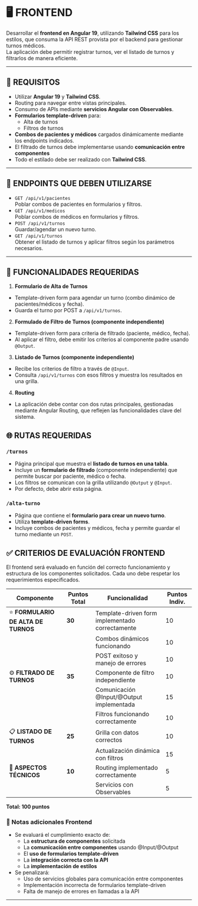 
# 🖥️ FRONTEND

Desarrollar el **frontend en Angular 19**, utilizando **Tailwind CSS** para los estilos, que consuma la API REST provista por el backend para gestionar turnos médicos.  
La aplicación debe permitir registrar turnos, ver el listado de turnos y filtrarlos de manera eficiente.

---

## 📌 REQUISITOS

- Utilizar **Angular 19** y **Tailwind CSS**.
- Routing para navegar entre vistas principales.
- Consumo de APIs mediante **servicios Angular con Observables**.
- **Formularios template-driven** para:
  - Alta de turnos
  - Filtros de turnos
- **Combos de pacientes y médicos** cargados dinámicamente mediante los endpoints indicados.
- El filtrado de turnos debe implementarse usando **comunicación entre componentes**
- Todo el estilado debe ser realizado con **Tailwind CSS**.

---

## 📡 ENDPOINTS QUE DEBEN UTILIZARSE

- `GET /api/v1/pacientes`  
  Poblar combos de pacientes en formularios y filtros.
- `GET /api/v1/medicos`  
  Poblar combos de médicos en formularios y filtros.
- `POST /api/v1/turnos`  
  Guardar/agendar un nuevo turno.
- `GET /api/v1/turnos`  
  Obtener el listado de turnos y aplicar filtros según los parámetros necesarios.

---

## 📝 FUNCIONALIDADES REQUERIDAS

1. **Formulario de Alta de Turnos**

  - Template-driven form para agendar un turno (combo dinámico de pacientes/médicos y fecha).
  - Guarda el turno por POST a `/api/v1/turnos`.

2. **Formulado de Filtro de Turnos (componente independiente)**

  - Template-driven form para criteria de filtrado (paciente, médico, fecha).
  - Al aplicar el filtro, debe emitir los criterios al componente padre usando `@Output`.

3. **Listado de Turnos (componente independiente)**

  - Recibe los criterios de filtro a través de `@Input`.
  - Consulta `/api/v1/turnos` con esos filtros y muestra los resultados en una grilla.

4. **Routing**
  - La aplicación debe contar con dos rutas principales, gestionadas mediante Angular Routing, que reflejen las funcionalidades clave del sistema.

## 🌐 RUTAS REQUERIDAS

### `/turnos`

- Página principal que muestra el **listado de turnos en una tabla**.
- Incluye un **formulario de filtrado** (componente independiente) que permite buscar por paciente, médico o fecha.
- Los filtros se comunican con la grilla utilizando `@Output` y `@Input`.
- Por defecto, debe abrir esta página.

### `/alta-turno`

- Página que contiene el **formulario para crear un nuevo turno**.
- Utiliza **template-driven forms**.
- Incluye combos de pacientes y médicos, fecha y permite guardar el turno mediante un `POST`.

## ✅ CRITERIOS DE EVALUACIÓN FRONTEND

El frontend será evaluado en función del correcto funcionamiento y estructura de los componentes solicitados. Cada uno debe respetar los requerimientos especificados.

| Componente                          | Puntos Total | Funcionalidad                                   | Puntos Indiv. |
| ----------------------------------- | ------------ | ----------------------------------------------- | ------------- |
| ⭐ **FORMULARIO DE ALTA DE TURNOS** | **30**       | Template-driven form implementado correctamente | 10            |
|                                     |              | Combos dinámicos funcionando                    | 10            |
|                                     |              | POST exitoso y manejo de errores                | 10            |
| ⚙️ **FILTRADO DE TURNOS**           | **35**       | Componente de filtro independiente              | 10            |
|                                     |              | Comunicación @Input/@Output implementada        | 15            |
|                                     |              | Filtros funcionando correctamente               | 10            |
| 📋 **LISTADO DE TURNOS**            | **25**       | Grilla con datos correctos                      | 10            |
|                                     |              | Actualización dinámica con filtros              | 15            |
| 🔧 **ASPECTOS TÉCNICOS**            | **10**       | Routing implementado correctamente              | 5             |
|                                     |              | Servicios con Observables                       | 5             |

**Total: 100 puntos**

### 📌 Notas adicionales Frontend

- Se evaluará el cumplimiento exacto de:
  - La **estructura de componentes** solicitada
  - La **comunicación entre componentes** usando @Input/@Output
  - El **uso de formularios template-driven**
  - La **integración correcta con la API**
  - La **implementación de estilos**
- Se penalizará:
  - Uso de servicios globales para comunicación entre componentes
  - Implementación incorrecta de formularios template-driven
  - Falta de manejo de errores en llamadas a la API

---
